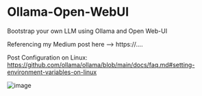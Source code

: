 # Ollama-Open-WebUI
Bootstrap your own LLM using Ollama and Open Web-UI

Referencing my Medium post here --> https://....


Post Configuration on Linux:
https://github.com/ollama/ollama/blob/main/docs/faq.md#setting-environment-variables-on-linux

![image](https://github.com/user-attachments/assets/24dda297-0d4d-45da-991d-f168b0cf997c)
